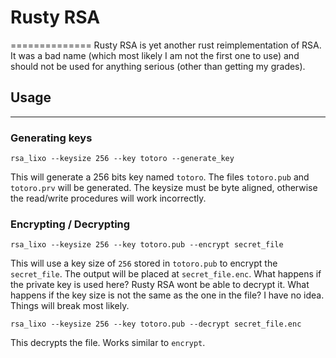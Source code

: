 # Rusty RSA
==============
Rusty RSA is yet another rust reimplementation of RSA. It was a bad name (which most likely I am not the first one to use) and should not be used for anything serious (other than getting my grades).

## Usage
--------

### Generating keys

```
rsa_lixo --keysize 256 --key totoro --generate_key
```

This will generate a 256 bits key named `totoro`. The files `totoro.pub` and `totoro.prv` will be generated. The keysize must be byte aligned, otherwise the read/write procedures will work incorrectly.

### Encrypting / Decrypting

```
rsa_lixo --keysize 256 --key totoro.pub --encrypt secret_file
```

This will use a key size of `256` stored in `totoro.pub` to encrypt the `secret_file`. The output will be placed at `secret_file.enc`. What happens if the private key is used here? Rusty RSA wont be able to decrypt it.
What happens if the key size is not the same as the one in the file? I have no idea. Things will break most likely.

```
rsa_lixo --keysize 256 --key totoro.pub --decrypt secret_file.enc
```

This decrypts the file. Works similar to `encrypt`.
